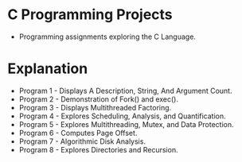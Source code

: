 # C Programming Projects
* Programming assignments exploring the C Language.
# Explanation
* Program 1 - Displays A Description, String, And Argument Count.
* Program 2 - Demonstration of Fork() and exec().
* Program 3 - Displays Multithreaded Factoring.
* Program 4 - Explores Scheduling, Analysis, and Quantification.
* Program 5 - Explores Multithreading, Mutex, and Data Protection.
* Program 6 - Computes Page Offset.
* Program 7 - Algorithmic Disk Analysis.
* Program 8 - Explores Directories and Recursion.
